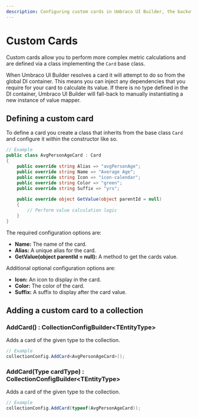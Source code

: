 ```yaml
---
description: Configuring custom cards in Umbraco UI Builder, the backoffice UI builder for Umbraco.
---
```


# Custom Cards

Custom cards allow you to perform more complex metric calculations and are defined via a class implementing the `Card` base class.

When Umbraco UI Builder resolves a card it will attempt to do so from the global DI container. This means you can inject any dependencies that you require for your card to calculate its value. If there is no type defined in the DI container, Umbraco UI Builder will fall-back to manually instantiating a new instance of value mapper.

## Defining a custom card

To define a card you create a class that inherits from the base class `Card` and configure it within the constructor like so.

````csharp
// Example
public class AvgPersonAgeCard : Card
{
    public override string Alias => "avgPersonAge";
    public override string Name => "Average Age";
    public override string Icon => "icon-calendar";
    public override string Color => "green";
    public override string Suffix => "yrs";
        
    public override object GetValue(object parentId = null)
    {
        // Perform value calculation logic
    }
}
````

The required configuration options are:

* **Name:** The name of the card.
* **Alias:** A unique alias for the card.
* **GetValue(object parentId = null):** A method to get the cards value.

Additional optional configuration options are:

* **Icon:** An icon to display in the card.
* **Color:** The color of the card.
* **Suffix:** A suffix to display after the card value.

## Adding a custom card to a collection

### **AddCard<TCardType>() : CollectionConfigBuilder&lt;TEntityType&gt;**

Adds a card of the given type to the collection.

````csharp
// Example
collectionConfig.AddCard<AvgPersonAgeCard>();
````

### **AddCard(Type cardType) : CollectionConfigBuilder&lt;TEntityType&gt;**

Adds a card of the given type to the collection.

````csharp
// Example
collectionConfig.AddCard(typeof(AvgPersonAgeCard));
````
